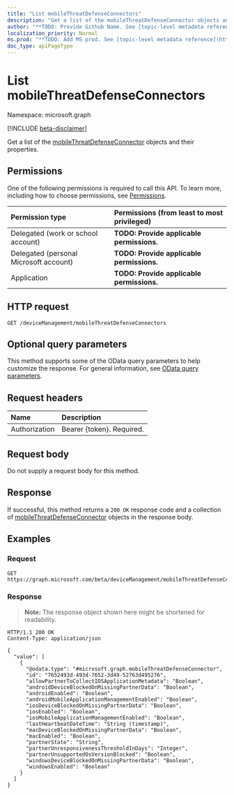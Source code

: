 ```yaml
---
title: "List mobileThreatDefenseConnectors"
description: "Get a list of the mobileThreatDefenseConnector objects and their properties."
author: "**TODO: Provide Github Name. See [topic-level metadata reference](https://msgo.azurewebsites.net/add/document/guidelines/metadata.html#topic-level-metadata)**"
localization_priority: Normal
ms.prod: "**TODO: Add MS prod. See [topic-level metadata reference](https://msgo.azurewebsites.net/add/document/guidelines/metadata.html#topic-level-metadata)**"
doc_type: apiPageType
---
```


# List mobileThreatDefenseConnectors
Namespace: microsoft.graph

[!INCLUDE [beta-disclaimer](../../includes/beta-disclaimer.md)]

Get a list of the [mobileThreatDefenseConnector](../resources/mobilethreatdefenseconnector.md) objects and their properties.

## Permissions
One of the following permissions is required to call this API. To learn more, including how to choose permissions, see [Permissions](/graph/permissions-reference).

|Permission type|Permissions (from least to most privileged)|
|:---|:---|
|Delegated (work or school account)|**TODO: Provide applicable permissions.**|
|Delegated (personal Microsoft account)|**TODO: Provide applicable permissions.**|
|Application|**TODO: Provide applicable permissions.**|

## HTTP request

<!-- {
  "blockType": "ignored"
}
-->
``` http
GET /deviceManagement/mobileThreatDefenseConnectors
```

## Optional query parameters
This method supports some of the OData query parameters to help customize the response. For general information, see [OData query parameters](/graph/query-parameters).

## Request headers
|Name|Description|
|:---|:---|
|Authorization|Bearer {token}. Required.|

## Request body
Do not supply a request body for this method.

## Response

If successful, this method returns a `200 OK` response code and a collection of [mobileThreatDefenseConnector](../resources/mobilethreatdefenseconnector.md) objects in the response body.

## Examples

### Request
<!-- {
  "blockType": "request",
  "name": "list_mobilethreatdefenseconnector"
}
-->
``` http
GET https://graph.microsoft.com/beta/deviceManagement/mobileThreatDefenseConnectors
```


### Response
>**Note:** The response object shown here might be shortened for readability.
<!-- {
  "blockType": "response",
  "truncated": true,
  "@odata.type": "Collection(microsoft.graph.mobileThreatDefenseConnector)"
}
-->
``` http
HTTP/1.1 200 OK
Content-Type: application/json

{
  "value": [
    {
      "@odata.type": "#microsoft.graph.mobileThreatDefenseConnector",
      "id": "7652493d-493d-7652-3d49-52763d495276",
      "allowPartnerToCollectIOSApplicationMetadata": "Boolean",
      "androidDeviceBlockedOnMissingPartnerData": "Boolean",
      "androidEnabled": "Boolean",
      "androidMobileApplicationManagementEnabled": "Boolean",
      "iosDeviceBlockedOnMissingPartnerData": "Boolean",
      "iosEnabled": "Boolean",
      "iosMobileApplicationManagementEnabled": "Boolean",
      "lastHeartbeatDateTime": "String (timestamp)",
      "macDeviceBlockedOnMissingPartnerData": "Boolean",
      "macEnabled": "Boolean",
      "partnerState": "String",
      "partnerUnresponsivenessThresholdInDays": "Integer",
      "partnerUnsupportedOsVersionBlocked": "Boolean",
      "windowsDeviceBlockedOnMissingPartnerData": "Boolean",
      "windowsEnabled": "Boolean"
    }
  ]
}
```

